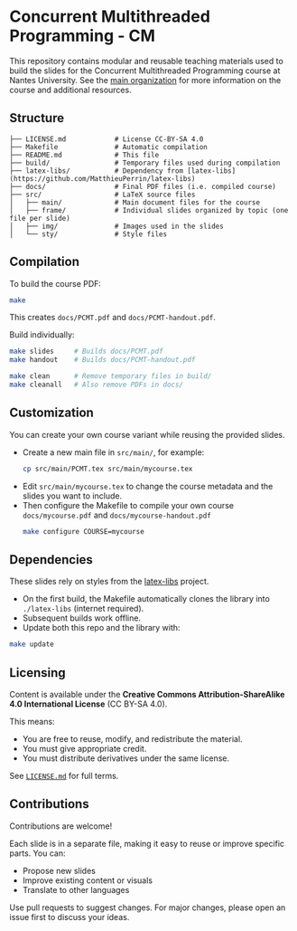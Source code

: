 # Concurrent Multithreaded Programming - CM

This repository contains modular and reusable teaching materials used to build the slides for the Concurrent Multithreaded Programming course at Nantes University. 
See the [main organization](https://github.com/ProgrammationMultiThread/) for more information on the course and additional resources.


## Structure

```
├── LICENSE.md            # License CC-BY-SA 4.0  
├── Makefile              # Automatic compilation  
├── README.md             # This file  
├── build/                # Temporary files used during compilation  
├── latex-libs/           # Dependency from [latex-libs](https://github.com/MatthieuPerrin/latex-libs)  
├── docs/                 # Final PDF files (i.e. compiled course)  
├── src/                  # LaTeX source files  
│   ├── main/             # Main document files for the course  
│   ├── frame/            # Individual slides organized by topic (one file per slide)  
│   ├── img/              # Images used in the slides  
│   └── sty/              # Style files  
```

## Compilation

To build the course PDF:

```bash
make
```

This creates `docs/PCMT.pdf` and `docs/PCMT-handout.pdf`.

Build individually:

```bash
make slides     # Builds docs/PCMT.pdf
make handout    # Builds docs/PCMT-handout.pdf

make clean      # Remove temporary files in build/
make cleanall   # Also remove PDFs in docs/
```

## Customization

You can create your own course variant while reusing the provided slides.

- Create a new main file in `src/main/`, for example:
   ```bash
   cp src/main/PCMT.tex src/main/mycourse.tex
   ```
- Edit `src/main/mycourse.tex` to change the course metadata and the slides you want to include.
- Then configure the Makefile to compile your own course `docs/mycourse.pdf` and `docs/mycourse-handout.pdf`
   ```bash
   make configure COURSE=mycourse
   ```

## Dependencies

These slides rely on styles from the [latex-libs](https://github.com/MatthieuPerrin/latex-libs) project.
- On the first build, the Makefile automatically clones the library into `./latex-libs` (internet required).
- Subsequent builds work offline.
- Update both this repo and the library with:

```bash
make update
```


## Licensing

Content is available under the **Creative Commons Attribution-ShareAlike 4.0 International License** (CC BY-SA 4.0).

This means:
- You are free to reuse, modify, and redistribute the material.
- You must give appropriate credit.
- You must distribute derivatives under the same license.

See [`LICENSE.md`](LICENSE.md) for full terms.

## Contributions

Contributions are welcome!

Each slide is in a separate file, making it easy to reuse or improve specific parts. You can:
- Propose new slides
- Improve existing content or visuals
- Translate to other languages

Use pull requests to suggest changes.
For major changes, please open an issue first to discuss your ideas.
